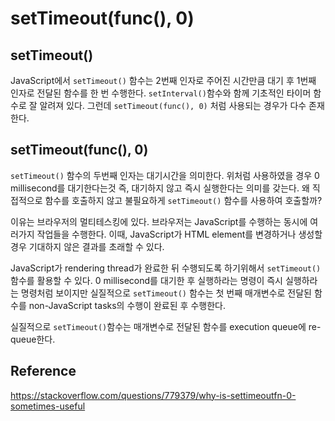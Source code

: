 # setTimeout(func(), 0)

## setTimeout()
JavaScript에서 `setTimeout()` 함수는 2번째 인자로 주어진 시간만큼 대기 후 1번째 인자로 전달된 함수를 한 번 수행한다. `setInterval()`함수와 함께 기초적인 타이머 함수로 잘 알려져 있다. 그런데 `setTimeout(func(), 0)` 처럼 사용되는 경우가 다수 존재한다.

## setTimeout(func(), 0)
`setTimeout()` 함수의 두번째 인자는 대기시간을 의미한다. 위처럼 사용하였을 경우 0 millisecond를 대기한다는것 즉, 대기하지 않고 즉시 실행한다는 의미를 갖는다. 왜 직접적으로 함수를 호출하지 않고 불필요하게 `setTimeout()` 함수를 사용하여 호출할까?

이유는 브라우저의 멀티테스킹에 있다. 브라우저는 JavaScript를 수행하는 동시에 여러가지 작업들을 수행한다. 이때, JavaScript가 HTML element를 변경하거나 생성할 경우 기대하지 않은 결과를 초래할 수 있다. 

JavaScript가 rendering thread가 완료한 뒤 수행되도록 하기위해서 `setTimeout()`함수를 활용할 수 있다. 0 millisecond를 대기한 후 실행하라는 명령이 즉시 실행하라는 명령처럼 보이지만 실질적으로 `setTimeout()` 함수는 첫 번째 매개변수로 전달된 함수를 non-JavaScript tasks의 수행이 완료된 후 수행한다.

실질적으로 `setTimeout()`함수는 매개변수로 전달된 함수를 execution queue에 re-queue한다.

## Reference
https://stackoverflow.com/questions/779379/why-is-settimeoutfn-0-sometimes-useful
